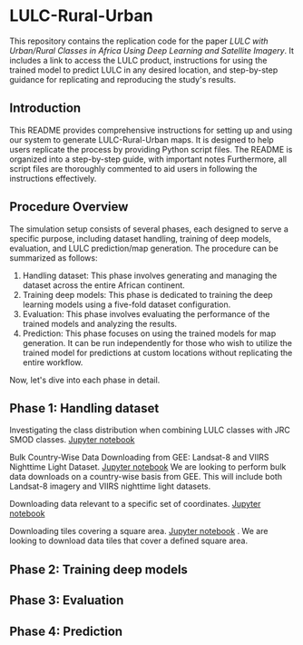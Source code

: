 # LULC-Rural-Urban
This repository contains the replication code for the paper *LULC with Urban/Rural Classes in Africa Using Deep Learning and Satellite Imagery*. It includes a link to access the LULC product, instructions for using the trained model to predict LULC in any desired location, and step-by-step guidance for replicating and reproducing the study's results.

## Introduction
This README provides comprehensive instructions for setting up and using our system to generate LULC-Rural-Urban maps. It is designed to help users replicate the process by providing Python script files. The README is organized into a step-by-step guide, with important notes Furthermore, all script files are thoroughly commented to aid users in following the instructions effectively.

## Procedure Overview
The simulation setup consists of several phases, each designed to serve a specific purpose, including dataset handling, training of deep models, evaluation, and LULC prediction/map generation. The procedure can be summarized as follows:

1. Handling dataset: This phase involves generating and managing the dataset across the entire African continent.
2. Training deep models: This phase is dedicated to training the deep learning models using a five-fold dataset configuration.
3. Evaluation: This phase involves evaluating the performance of the trained models and analyzing the results.
4. Prediction: This phase focuses on using the trained models for map generation. It can be run independently for those who wish to utilize the trained model for predictions at custom locations without replicating the entire workflow.
   
Now, let's dive into each phase in detail.

## Phase 1: Handling dataset

Investigating the class distribution when combining LULC classes with JRC SMOD classes. [Jupyter notebook](https://github.com/AIandGlobalDevelopmentLab/LULC-Rural-Urban/blob/bc7d844c41b1a4a569965480858dc83bfe8f9baf/data_handling/class_dist_esri_full_smod.ipynb)

Bulk Country-Wise Data Downloading from GEE: Landsat-8 and VIIRS Nighttime Light Dataset. [Jupyter notebook](https://github.com/AIandGlobalDevelopmentLab/LULC-Rural-Urban/blob/9a7d934f811bd5b36301862bd0ec04d3d66c906b/data_handling/data_loading_inference.ipynb) We are looking to perform bulk data downloads on a country-wise basis from GEE. This will include both Landsat-8 imagery and VIIRS nighttime light datasets.

Downloading data relevant to a specific set of coordinates. [Jupyter notebook](https://github.com/AIandGlobalDevelopmentLab/LULC-Rural-Urban/blob/99aaebfd492fe72bf8c755a2deb8ba232722d615/data_handling/data_loading_single_tile_from_coords.ipynb)

Downloading tiles covering a square area. [Jupyter notebook](https://github.com/AIandGlobalDevelopmentLab/LULC-Rural-Urban/blob/3be2801b47f078cee1c6b9e2dd4d564d436a672e/data_handling/data_loading_single_tiles_from_list_2013_2022.ipynb) . We are looking to download data tiles that cover a defined square area.



## Phase 2: Training deep models


## Phase 3: Evaluation


## Phase 4: Prediction

